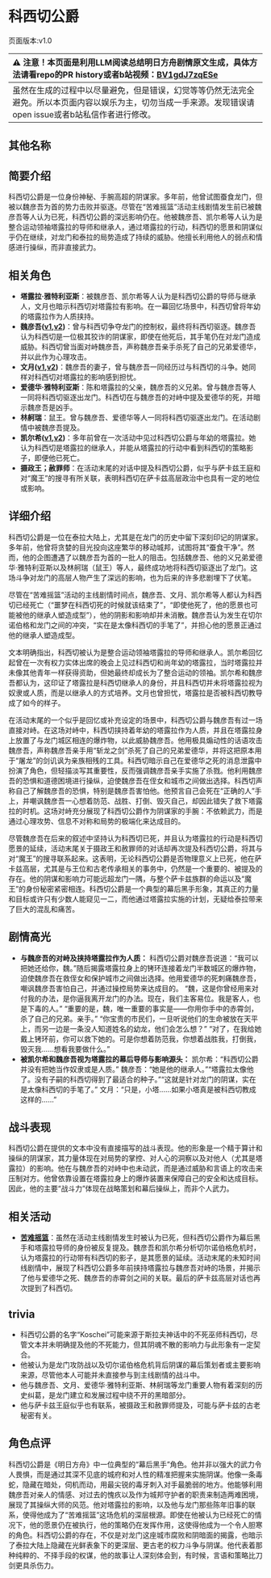 # 科西切公爵
页面版本:v1.0
 

| :warning: 注意！本页面是利用LLM阅读总结明日方舟剧情原文生成，具体方法请看repo的PR history或者b站视频：[BV1gdJ7zqESe](https://www.bilibili.com/video/BV1gdJ7zqESe/)         |
|:----------------------------|
| 虽然在生成的过程中以尽量避免，但是错误，幻觉等等仍然无法完全避免。所以本页面内容以娱乐为主，切勿当成一手来源。发现错误请open issue或者b站私信作者进行修改。|



## 其他名称

## 简要介绍
科西切公爵是一位身份神秘、手腕高超的阴谋家。多年前，他曾试图蚕食龙门，但被以魏彦吾为首的势力击败并驱逐。尽管在“苦难摇篮”活动主线剧情发生前已被魏彦吾等人认为已死，科西切公爵的深远影响仍在。他被魏彦吾、凯尔希等人认为是整合运动领袖塔露拉的导师和继承人，通过塔露拉的行动，科西切的愿景和阴谋似乎仍在继续，对龙门和泰拉的局势造成了持续的威胁。他擅长利用他人的弱点和情感进行操纵，而非直接武力。
## 相关角色
-   **塔露拉·雅特利亚斯**：被魏彦吾、凯尔希等人认为是科西切公爵的导师与继承人，文月也暗示科西切对塔露拉有影响。在一幕回忆场景中，科西切曾将年幼的塔露拉作为人质挟持。
-   **魏彦吾([v1](extended_char_wei_yan_wu.md),[v2](../char_v3/extended_char_wei_yan_wu.md))**：曾与科西切争夺龙门的控制权，最终将科西切驱逐。魏彦吾认为科西切是一位极其狡诈的阴谋家，即使在他死后，其手笔仍在对龙门造成威胁。科西切曾当面对峙魏彦吾，声称魏彦吾亲手杀死了自己的兄弟爱德华，并以此作为心理攻击。
-   **文月([v1](extended_char_wen_yue.md),[v2](../char_v3/extended_char_wen_yue.md))**：魏彦吾的妻子，曾与魏彦吾一同经历过与科西切的斗争。她同样对科西切对塔露拉的影响感到担忧。
-   **爱德华·雅特利亚斯**：陈和塔露拉的父亲，魏彦吾的义兄弟。曾与魏彦吾等人一同将科西切驱逐出龙门。科西切在与魏彦吾的对峙中提及爱德华的死，并暗示魏彦吾是凶手。
-   **林舸瑞**：鼠王。曾与魏彦吾、爱德华等人一同将科西切驱逐出龙门。在活动剧情中被魏彦吾提及。
-   **凯尔希([v1](char_003_kalts.md),[v2](../char_v3/char_003_kalts.md))**：多年前曾在一次活动中见过科西切公爵与年幼的塔露拉。她认为科西切是塔露拉的继承人，并能从塔露拉的行动中看到科西切的策略影子，即便他已死亡。
-   **摄政王；赦罪师**：在活动末尾的对话中提及科西切公爵，似乎与萨卡兹王庭和对“魔王”的搜寻有所关联，表明科西切在萨卡兹高层政治中也具有一定的地位或影响。
## 详细介绍
科西切公爵是一位在泰拉大陆上，尤其是在龙门的历史中留下深刻印记的阴谋家。多年前，他曾将贪婪的目光投向这座繁华的移动城邦，试图将其“蚕食干净”。然而，他的企图遭遇了以魏彦吾为首的一批人的阻击。包括魏彦吾、他的义兄弟爱德华·雅特利亚斯以及林舸瑞（鼠王）等人，最终成功地将科西切驱逐出了龙门。这场斗争对龙门的高层人物产生了深远的影响，也为后来的许多悲剧埋下了伏笔。

尽管在“苦难摇篮”活动的主线剧情时间点，魏彦吾、文月、凯尔希等人都认为科西切已经死亡（“噩梦在科西切死的时候就该结束了”，“即使他死了，他的愿景也可能被他的继承人塑造成型”），他的阴影和影响却并未消散。魏彦吾认为发生在切尔诺伯格和龙门之间的冲突，“实在是太像科西切的手笔了”，并担心他的愿景正通过他的继承人塑造成型。

文本明确指出，科西切被认为是整合运动领袖塔露拉的导师和继承人。凯尔希回忆起曾在一次有权力实体出席的晚会上见过科西切和尚年幼的塔露拉，当时塔露拉并未像其他青年一样获得资助，但她最终却成长为了整合运动的领袖。凯尔希和魏彦吾都认为，这印证了塔露拉是科西切继承人的身份，并且科西切并未将塔露拉视为奴隶或人质，而是以继承人的方式培养。文月也曾担忧，塔露拉是否被科西切教导成了如今的样子。

在活动末尾的一个似乎是回忆或补充设定的场景中，科西切公爵与魏彦吾有过一场直接对峙。在这场对峙中，科西切挟持着年幼的塔露拉作为人质，并且在塔露拉身上放置了与龙门城区相连的爆炸物，以此威胁魏彦吾。他用极具煽动性的话语攻击魏彦吾，声称魏彦吾亲手用“斩龙之剑”杀死了自己的兄弟爱德华，并将这把原本用于“屠龙”的剑讥讽为亲族相残的工具。科西切暗示自己在爱德华之死的消息泄露中扮演了角色，但轻描淡写其重要性，反而强调魏彦吾亲手实施了杀戮。他利用魏彦吾的恐惧和道德困境进行操纵，迫使魏彦吾在侄女和城市之间做出选择。科西切声称自己了解魏彦吾的恐惧，特别是魏彦吾害怕他。他预言自己会死在“正确的人”手上，并嘲讽魏彦吾一心想着防范、战胜、打倒、毁灭自己，却因此错失了救下塔露拉的时机。这场对峙充分展现了科西切公爵作为阴谋家的手腕：不依赖武力，而是通过心理攻势、信息不对称和局势的极端化来达成目的。

尽管魏彦吾在后来的叙述中坚持认为科西切已死，并且认为塔露拉的行动是科西切愿景的延续，活动末尾关于摄政王和赦罪师的对话却再次提及科西切公爵，将其与对“魔王”的搜寻联系起来。这表明，无论科西切公爵是否物理意义上已死，他在萨卡兹高层，尤其是与王位和古老传承相关的事务中，仍然是一个重要的、被提及的存在。他的阴谋和影响力可能远超龙门一隅，与整个萨卡兹族群的命运以及“魔王”的身份秘密紧密相连。科西切公爵是一个典型的幕后黑手形象，其真正的力量和目标或许只有少数人能窥见一二，而他通过塔露拉实施的计划，无疑给泰拉带来了巨大的混乱和痛苦。
## 剧情高光
*   **与魏彦吾的对峙及挟持塔露拉作为人质：**
    科西切公爵对魏彦吾说道：“我可以把她还给你，魏。”随后揭露塔露拉身上的铐环连接着龙门半数城区的爆炸物，迫使魏彦吾在救侄女和保护城市之间做出选择。他用爱德华的死刺痛魏彦吾，嘲讽魏彦吾害怕自己，并通过操控局势来达成目的。
    “魏，这是你曾经用来对付我的办法，是你逼我离开龙门的办法。现在，我们主客易位。我是客人，也是下毒的人。”
    “重要的是，魏，唯一重要的事实是——你用你手中的赤霄剑，杀了自己的兄弟。亲手。”
    “你宝贵的市民们，一旦听说他们的生命被放在天平上，而另一边是一条没人知道姓名的幼龙，他们会怎么想？”
    “对了，在我给她戴上铐环前，你可以救下她的。可是你想着防范我，你想着战胜我，打倒我，毁灭我......想看我要做什么。”
*   **被凯尔希和魏彦吾视为塔露拉的幕后导师与影响源头：**
    凯尔希：“科西切公爵并没有把她当作奴隶或是人质。”
    魏彦吾：“她是他的继承人。”“塔露拉太像他了。没有子嗣的科西切得到了最适合的种子。”“这就是针对龙门的阴谋，实在是太像科西切的手笔了。”
    文月：“只是，小塔......如果小塔真是被科西切教成这样的......”
## 战斗表现
科西切公爵在提供的文本中没有直接描写的战斗表现。他的形象是一个精于算计和操纵的阴谋家，其力量体现在对局势的掌控、对人心的洞察以及对他人（尤其是塔露拉）的影响。他在与魏彦吾的对峙中也未动武，而是通过威胁和言语上的攻击来压制对方。他曾依靠设置在塔露拉身上的爆炸装置来保障自己的安全和达成目标。因此，他的主要“战斗力”体现在战略策划和幕后操纵上，而非个人武力。
## 相关活动
-   **[苦难摇篮](../stories/main_7.md)**：虽然在活动主线剧情发生时被认为已死，但科西切公爵作为幕后黑手和塔露拉导师的身份被反复提及。魏彦吾和凯尔希分析切尔诺伯格危机时，认为塔露拉的行动带有科西切的影子，是其愿景的延续。活动末尾的未知时间线剧情中，展现了科西切公爵多年前挟持塔露拉与魏彦吾对峙的场景，并揭示了他与爱德华之死、魏彦吾的赤霄剑之间的关联。最后的萨卡兹高层对话也再次提到了科西切。
## trivia
*   科西切公爵的名字“Koschei”可能来源于斯拉夫神话中的不死巫师科西切，尽管文本并未明确提及他的不死能力，但其阴魂不散的影响力与此形象有一定契合。
*   他被认为是龙门攻防战以及切尔诺伯格危机背后阴谋的幕后策划者或主要影响来源，尽管他本人可能并未直接参与到主线剧情的战斗中。
*   他与魏彦吾、文月、爱德华·雅特利亚斯、林舸瑞等龙门重要人物有着深刻的历史纠葛，是龙门建立和发展过程中绕不开的黑暗部分。
*   他与萨卡兹王庭似乎也有联系，被摄政王和赦罪师提及，可能与萨卡兹的古老秘密有关。
## 角色点评
科西切公爵是《明日方舟》中一位典型的“幕后黑手”角色。他并非以强大的武力令人畏惧，而是通过其深不见底的城府和对人性的精准把握来实施阴谋。他像一条毒蛇，隐藏在暗处，伺机而动，用最尖锐的毒牙刺入对手最脆弱的地方。他能够利用魏彦吾对亲人的情感、对过去的愧疚以及作为城邦守护者的职责来制造两难困境，展现了其操纵大师的风范。他对塔露拉的影响，以及他与龙门那些陈年旧事的联系，使得他成为了“苦难摇篮”这场危机的深层根源。即使在他被认为已经死亡的情况下，他的愿景仍在被执行，他的策略仍在发挥作用，这使得他成为一个令人胆寒的角色。科西切公爵的存在，不仅是对龙门这座城市腐败和阴暗面的揭露，也暗示了泰拉大陆上隐藏在光鲜表象下的更深层、更古老的权力斗争与阴谋。他代表着那种纯粹的、不择手段的权谋，他的故事让人深刻体会到，有时候，言语和策略比刀剑更具杀伤力。